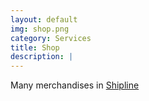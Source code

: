 ```yaml
---
layout: default
img: shop.png
category: Services
title: Shop
description: |
---
```

 Many merchandises in <a href="https://shopline.tw">Shipline</a>
